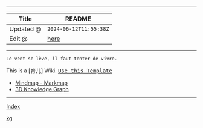 -----

| Title     | README                                             |
| --------- | -------------------------------------------------- |
| Updated @ | `2024-06-12T11:55:38Z`                             |
| Edit @    | [here](https://github.com/junxnone/ywiki/issues/1) |

-----

`Le vent se lève,
‌‍‍‌‍​‌‌‍​‍‌‌‌‌​‌‌‍‍‍​‌‍‍‍‍​‌‍‍‍‍​‌‍‍‌‍​‌‌‍​‍‍‌‌‌​‌‌‍‍‍​‌‌‌‍‍​‌‍‍‍‍​‌‍‍‌‍​‌‌‍​‌‌‌‌‍​‌‌‍‌​‍‌‌‌‌​‍‍‍‍‍​‍‍‍​‍‌​‌​‌‌‌​‌‌‌‌​‌‌‍il
faut tenter de vivre.`

This is a \[育儿\] Wiki. <kbd>[Use this
Template](https://github.com/junxnone/ywiki/generate)</kbd>

  - [Mindmap -
    Markmap](https://junxnone.github.io/jstools/mdmarkmap?md=https://junxnone.github.io/ywiki/_sidebar.md)
  - [3D Knowledge
    Graph](https://junxnone.github.io/jstools/3dkg/?json=https://junxnone.github.io/ywiki/kg.json)

-----

[Index](_sidebar.md ":include")

[kg](https://junxnone.github.io/jstools/3dkg/?json=https://junxnone.github.io/ywiki/kg.json ":include :type=iframe width=100% height=800px")
